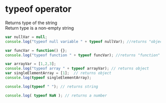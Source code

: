 # typeof operator
Returns type of the string </br>
Return type is a non-empty string
</br>
```javascript
var nullVar = null;
console.log("typeof null variable " + typeof nullVar); //returns "object" - to unset a number use undefined and to unset an object use null

var funcVar = function() {};
console.log("typeof function " + typeof funcVar); //returns "function"

var arrayVar = [1,2,3];
console.log("typeof array " + typeof arrayVar); // returns object
var singleElementArray = [1];  // returns object
console.log(typeof singleElementArray);

console.log(typeof " "); // returns string

console.log( typeof NaN ); // returns a number

```
